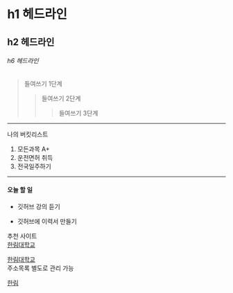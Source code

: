 # h1 헤드라인
## h2 헤드라인
###### h6 헤드라인

> 들여쓰기 1단계
>> 들여쓰기 2단계
>>> 들여쓰기 3단계
-------------------------------
나의 버킷리스트
1. 모든과목 A+
2. 운전면허 취득
3. 전국일주하기
****************************
#### 오늘 할 일
* 깃허브 강의 듣기
+ 깃허브에 이력서 만들기

추천 사이트  
[한림대학교](www.hallym.ac.kr)

<a href= http://www.hallym.ac.kr/>한림대학교</a>  
주소목록 별도로 관리 가능  

[hallym]:http://www.hallym.ac.kr

[한림][hallym]
